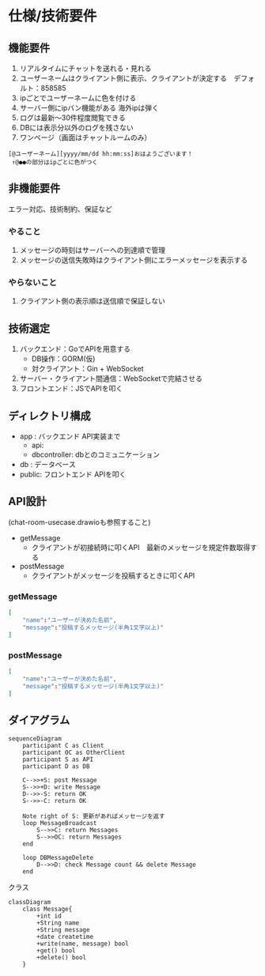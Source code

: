 # 仕様/技術要件

## 機能要件

1) リアルタイムにチャットを送れる・見れる
2) ユーザーネームはクライアント側に表示、クライアントが決定する　デフォルト：858585
3) ipごとでユーザーネームに色を付ける
4) サーバー側にipバン機能がある 海外ipは弾く
5) ログは最新～30件程度閲覧できる
6) DBには表示分以外のログを残さない
7) ワンページ（画面はチャットルームのみ）

```
[@ユーザーネーム][yyyy/mm/dd hh:mm:ss]おはようございます！
 ↑@●●の部分はipごとに色がつく
```

## 非機能要件

エラー対応、技術制約、保証など

### やること

1) メッセージの時刻はサーバーへの到達順で管理
2) メッセージの送信失敗時はクライアント側にエラーメッセージを表示する

### やらないこと

1) クライアント側の表示順は送信順で保証しない

## 技術選定

1) バックエンド：GoでAPIを用意する
    - DB操作：GORM(仮)
    - 対クライアント：Gin + WebSocket
2) サーバー・クライアント間通信：WebSocketで完結させる
3) フロントエンド：JSでAPIを叩く

## ディレクトリ構成

- app   : バックエンド  API実装まで
    - api: 
    - dbcontroller: dbとのコミュニケーション
- db    : データベース
- public: フロントエンド APIを叩く

## API設計

(chat-room-usecase.drawioも参照すること)
- getMessage
    - クライアントが初接続時に叩くAPI　最新のメッセージを規定件数取得する
- postMessage
    - クライアントがメッセージを投稿するときに叩くAPI

### getMessage

```json
[
    "name":"ユーザーが決めた名前",
    "message":"投稿するメッセージ(半角1文字以上)"
]
```

### postMessage

```json
[
    "name":"ユーザーが決めた名前",
    "message":"投稿するメッセージ(半角1文字以上)"
]
```

## ダイアグラム

```mermaid
sequenceDiagram
    participant C as Client
    participant OC as OtherClient
    participant S as API
    participant D as DB

    C-->>+S: post Message
    S-->>+D: write Message
    D-->>-S: return OK
    S-->>-C: return OK

    Note right of S: 更新があればメッセージを返す
    loop MessageBroadcast
        S-->>C: return Messages
        S-->>OC: return Messages
    end

    loop DBMessageDelete
        D-->>D: check Message count && delete Message
    end
```

クラス
```mermaid
classDiagram
    class Message{
        +int id
        +String name
        +String message
        +date createtime
        +write(name, message) bool
        +get() bool 
        +delete() bool
    }
```
